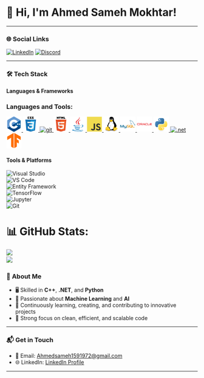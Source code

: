 # 👋 Hi, I'm Ahmed Sameh Mokhtar!

---

### 🌐 **Social Links**
[![LinkedIn](https://img.shields.io/badge/LinkedIn-0077B5?style=for-the-badge&logo=linkedin&logoColor=white)](www.linkedin.com/in/ahmed-sameh-mokhtar-277834243)
[![Discord](https://img.shields.io/badge/Discord-%237289DA.svg?logo=discord&logoColor=white)](https://discord.gg/a7medmokhtar)

---

### 🛠 **Tech Stack**
#### **Languages & Frameworks**  
<h3 align="left">Languages and Tools:</h3>
<p align="left">
  <a href="https://www.w3schools.com/cpp/" target="_blank" rel="noreferrer"> <img src="https://raw.githubusercontent.com/devicons/devicon/master/icons/cplusplus/cplusplus-original.svg" alt="cplusplus" width="40" height="40"/> </a>
  <a href="https://www.w3schools.com/css/" target="_blank" rel="noreferrer"> <img src="https://raw.githubusercontent.com/devicons/devicon/master/icons/css3/css3-original-wordmark.svg" alt="css3" width="40" height="40"/> </a>
  <a href="https://git-scm.com/" target="_blank" rel="noreferrer"> <img src="https://www.vectorlogo.zone/logos/git-scm/git-scm-icon.svg" alt="git" width="40" height="40"/> </a>
  <a href="https://www.w3.org/html/" target="_blank" rel="noreferrer"> <img src="https://raw.githubusercontent.com/devicons/devicon/master/icons/html5/html5-original-wordmark.svg" alt="html5" width="40" height="40"/> </a>
  <a href="https://www.java.com" target="_blank" rel="noreferrer"> <img src="https://raw.githubusercontent.com/devicons/devicon/master/icons/java/java-original.svg" alt="java" width="40" height="40"/> </a>
  <a href="https://developer.mozilla.org/en-US/docs/Web/JavaScript" target="_blank" rel="noreferrer"> <img src="https://raw.githubusercontent.com/devicons/devicon/master/icons/javascript/javascript-original.svg" alt="javascript" width="40" height="40"/> </a>
  <a href="https://www.linux.org/" target="_blank" rel="noreferrer"> <img src="https://raw.githubusercontent.com/devicons/devicon/master/icons/linux/linux-original.svg" alt="linux" width="40" height="40"/> </a>
  <a href="https://www.mysql.com/" target="_blank" rel="noreferrer"> <img src="https://raw.githubusercontent.com/devicons/devicon/master/icons/mysql/mysql-original-wordmark.svg" alt="mysql" width="40" height="40"/> </a>
  <a href="https://www.oracle.com/" target="_blank" rel="noreferrer"> <img src="https://raw.githubusercontent.com/devicons/devicon/master/icons/oracle/oracle-original.svg" alt="oracle" width="40" height="40"/> </a>
  <a href="https://www.python.org" target="_blank" rel="noreferrer"> <img src="https://raw.githubusercontent.com/devicons/devicon/master/icons/python/python-original.svg" alt="python" width="40" height="40"/> </a>
  <a href="https://dotnet.microsoft.com/" target="_blank" rel="noreferrer"> <img src="https://raw.githubusercontent.com/devicons/devicon/master/icons/dotnet/dotnet-original.svg" alt=".net" width="40" height="40"/> </a>
  <a href="https://www.tensorflow.org/" target="_blank" rel="noreferrer"> <img src="https://raw.githubusercontent.com/devicons/devicon/master/icons/tensorflow/tensorflow-original.svg" alt="tensorflow" width="40" height="40"/> </a>
</p>


#### **Tools & Platforms**  
![Visual Studio](https://img.shields.io/badge/Visual%20Studio-5C2D91?style=flat&logo=visual-studio&logoColor=white)  
![VS Code](https://img.shields.io/badge/VS%20Code-0078d7?style=flat&logo=visual-studio-code&logoColor=white)  
![Entity Framework](https://img.shields.io/badge/Entity%20Framework-512BD4?style=flat&logo=.net&logoColor=white)  
![TensorFlow](https://img.shields.io/badge/TensorFlow-FF6F00?style=flat&logo=tensorflow&logoColor=white)  
![Jupyter](https://img.shields.io/badge/Jupyter-F37626?style=flat&logo=jupyter&logoColor=white)  
![Git](https://img.shields.io/badge/Git-F05032?style=flat&logo=git&logoColor=white)


# 📊 GitHub Stats:
![](https://github-readme-streak-stats.herokuapp.com/?user=AhmedMokhtarr5&theme=bear&hide_border=false&include_all_commits=true&count_private=true)<br/>
![](https://github-readme-stats.vercel.app/api/top-langs/?username=AhmedMokhtarr5&theme=bear&hide_border=false&include_all_commits=true&count_private=false&layout=compact)
### 🚀 **About Me**
- 🖥️ Skilled in **C++**, **.NET**, and **Python**  
- 🤖 Passionate about **Machine Learning** and **AI**  
- 🎯 Continuously learning, creating, and contributing to innovative projects  
- 🔧 Strong focus on clean, efficient, and scalable code  

---

### 📬 **Get in Touch**  
- 📧 Email: [Ahmedsameh1591972@gmail.com](Ahmedsameh1591972@gmail.com)  
- 🌐 LinkedIn: [LinkedIn Profile](https://www.linkedin.com/in/your-profile)  


---
